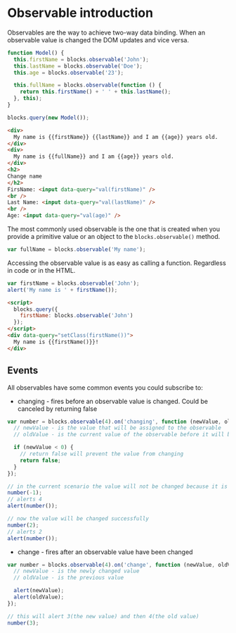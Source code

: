 # Observable introduction

Observables are the way to achieve two-way data binding.
When an observable value is changed the DOM updates and vice versa.

```javascript
function Model() {
  this.firstName = blocks.observable('John');
  this.lastName = blocks.observable('Doe');
  this.age = blocks.observable('23');

  this.fullName = blocks.observable(function () {
    return this.firstName() + ' ' + this.lastName();
  }, this);
}

blocks.query(new Model());
```

```html
<div>
  My name is {{firstName}} {{lastName}} and I am {{age}} years old.
</div>
<div>
  My name is {{fullName}} and I am {{age}} years old.
</div>
<h2>
Change name  
</h2>
FirsName: <input data-query="val(firstName)" />
<br />
Last Name: <input data-query="val(lastName)" />
<br />
Age: <input data-query="val(age)" />
```

The most commonly used observable is the one that is created when you provide a primitive value or an object to the `blocks.observable()` method.

```javascript
var fullName = blocks.observable('My name');
```

Accessing the observable value is as easy as calling a function.
Regardless in code or in the HTML.

```javascript
var firstName = blocks.observable('John');
alert('My name is ' + firstName());
```

```html
<script>
  blocks.query({
    firstName: blocks.observable('John')
  });
</script>
<div data-query="setClass(firstName())">
  My name is {{firstName()}}!
</div>
```

## Events

All observables have some common events you could subscribe to:

* changing - fires before an observable value is changed. Could be canceled by returning false

```javascript
var number = blocks.observable(4).on('changing', function (newValue, oldValue) {
  // newValue - is the value that will be assigned to the observable
  // oldValue - is the current value of the observable before it will be changed

  if (newValue < 0) {
    // return false will prevent the value from changing
    return false;  
  }
});

// in the current scenario the value will not be changed because it is a negative integer
number(-1);
// alerts 4
alert(number());

// now the value will be changed successfully
number(2);
// alerts 2
alert(number());
```

* change - fires after an observable value have been changed

```javascript
var number = blocks.observable(4).on('change', function (newValue, oldValue) {
  // newValue - is the newly changed value
  // oldValue - is the previous value

  alert(newValue);
  alert(oldValue);
});

// this will alert 3(the new value) and then 4(the old value)
number(3);
```
